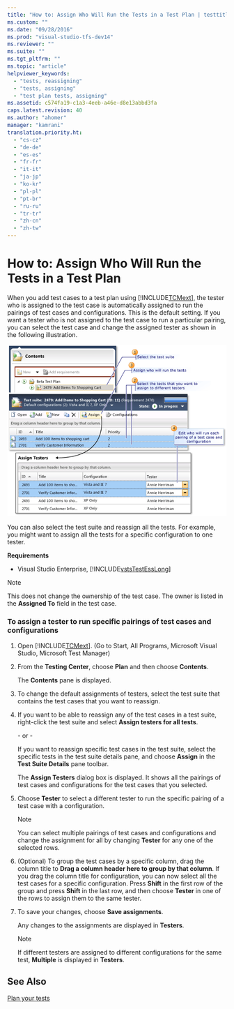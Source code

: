 ```yaml
---
title: "How to: Assign Who Will Run the Tests in a Test Plan | testtitle"
ms.custom: ""
ms.date: "09/28/2016"
ms.prod: "visual-studio-tfs-dev14"
ms.reviewer: ""
ms.suite: ""
ms.tgt_pltfrm: ""
ms.topic: "article"
helpviewer_keywords: 
  - "tests, reassigning"
  - "tests, assigning"
  - "test plan tests, assigning"
ms.assetid: c574fa19-c1a3-4eeb-a46e-d8e13abbd3fa
caps.latest.revision: 40
ms.author: "ahomer"
manager: "kamrani"
translation.priority.ht: 
  - "cs-cz"
  - "de-de"
  - "es-es"
  - "fr-fr"
  - "it-it"
  - "ja-jp"
  - "ko-kr"
  - "pl-pl"
  - "pt-br"
  - "ru-ru"
  - "tr-tr"
  - "zh-cn"
  - "zh-tw"
---
```

# How to: Assign Who Will Run the Tests in a Test Plan
When you add test cases to a test plan using [!INCLUDE[TCMext](../code-quality/includes/tcmext_md.md)], the tester who is assigned to the test case is automatically assigned to run the pairings of test cases and configurations. This is the default setting. If you want a tester who is not assigned to the test case to run a particular pairing, you can select the test case and change the assigned tester as shown in the following illustration.  
  
 ![Assign Who Will Run Tests](../test_notintoc/media/assign_testplan.png "Assign_TestPlan")  
  
 You can also select the test suite and reassign all the tests. For example, you might want to assign all the tests for a specific configuration to one tester.  
  
 **Requirements**  
  
-   Visual Studio Enterprise, [!INCLUDE[vstsTestEssLong](../test/includes/vststestesslong_md.md)]  
  
> [!NOTE]
>  This does not change the ownership of the test case. The owner is listed in the **Assigned To** field in the test case.  
  
### To assign a tester to run specific pairings of test cases and configurations  
  
1.  Open [!INCLUDE[TCMext](../code-quality/includes/tcmext_md.md)]. (Go to Start, All Programs, Microsoft Visual Studio, Microsoft Test Manager)  
  
2.  From the **Testing Center**, choose **Plan** and then choose **Contents**.  
  
     The **Contents** pane is displayed.  
  
3.  To change the default assignments of testers, select the test suite that contains the test cases that you want to reassign.  
  
4.  If you want to be able to reassign any of the test cases in a test suite, right-click the test suite and select **Assign testers for all tests**.  
  
     \- or -  
  
     If you want to reassign specific test cases in the test suite, select the specific tests in the test suite details pane, and choose **Assign** in the **Test Suite Details** pane toolbar.  
  
     The **Assign Testers** dialog box is displayed. It shows all the pairings of test cases and configurations for the test cases that you selected.  
  
5.  Choose **Tester** to select a different tester to run the specific pairing of a test case with a configuration.  
  
    > [!NOTE]
    >  You can select multiple pairings of test cases and configurations and change the assignment for all by changing **Tester** for any one of the selected rows.  
  
6.  (Optional) To group the test cases by a specific column, drag the column title to **Drag a column header here to group by that column**. If you drag the column title for configuration, you can now select all the test cases for a specific configuration. Press **Shift** in the first row of the group and press **Shift** in the last row, and then choose **Tester** in one of the rows to assign them to the same tester.  
  
7.  To save your changes, choose **Save assignments**.  
  
     Any changes to the assignments are displayed in **Testers**.  
  
    > [!NOTE]
    >  If different testers are assigned to different configurations for the same test, **Multiple** is displayed in **Testers**.  
  
## See Also  
 [Plan your tests](../test/planning-manual-tests-using-the-web-portal.md)